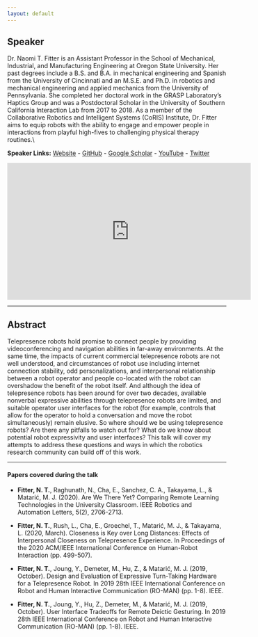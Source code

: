 ```yaml
---
layout: default
---
```

## Speaker
Dr. Naomi T. Fitter is an Assistant Professor in the School of Mechanical, Industrial, and Manufacturing Engineering at Oregon State University. Her past degrees include a B.S. and B.A. in mechanical engineering and Spanish from the University of Cincinnati and an M.S.E. and Ph.D. in robotics and mechanical engineering and applied mechanics from the University of Pennsylvania. She completed her doctoral work in the GRASP Laboratory’s Haptics Group and was a Postdoctoral Scholar in the University of Southern California Interaction Lab from 2017 to 2018. As a member of the Collaborative Robotics and Intelligent Systems (CoRIS) Institute, Dr. Fitter aims to equip robots with the ability to engage and empower people in interactions from playful high-fives to challenging physical therapy routines.\\

**Speaker Links:** [Website](https://naomifitter.com) - [GitHub](https://github.com/nfitter) - [Google Scholar](https://scholar.google.com/citations?user=ip9xnysAAAAJ&hl=e) - [YouTube](https://www.youtube.com/channel/UC0QKgP6sMUp6rXLn9VawRlw) - [Twitter](https://twitter.com/naomi_fitter)


<iframe width="560" height="315" src="https://www.youtube.com/embed/XZwmsfEoUsQ" frameborder="0" allow="accelerometer; autoplay; clipboard-write; encrypted-media; gyroscope; picture-in-picture" allowfullscreen></iframe>


---

## Abstract
Telepresence robots hold promise to connect people by providing videoconferencing and navigation abilities in far-away environments. At the same time, the impacts of current commercial telepresence robots are not well understood, and circumstances of robot use including internet connection stability, odd personalizations, and interpersonal relationship between a robot operator and people co-located with the robot can overshadow the benefit of the robot itself. And although the idea of telepresence robots has been around for over two decades, available nonverbal expressive abilities through telepresence robots are limited, and suitable operator user interfaces for the robot (for example, controls that allow for the operator to hold a conversation and move the robot simultaneously) remain elusive. So where should we be using telepresence robots? Are there any pitfalls to watch out for? What do we know about potential robot expressivity and user interfaces? This talk will cover my attempts to address these questions and ways in which the robotics research community can build off of this work.


---

#### Papers covered during the talk
* **Fitter, N. T.**, Raghunath, N., Cha, E., Sanchez, C. A., Takayama, L., & Matarić, M. J. (2020). Are We There Yet? Comparing Remote Learning Technologies in the University Classroom. IEEE Robotics and Automation Letters, 5(2), 2706-2713.

* **Fitter, N. T.**, Rush, L., Cha, E., Groechel, T., Matarić, M. J., & Takayama, L. (2020, March). Closeness is Key over Long Distances: Effects of Interpersonal Closeness on Telepresence Experience. In Proceedings of the 2020 ACM/IEEE International Conference on Human-Robot Interaction (pp. 499-507).

* **Fitter, N. T.**, Joung, Y., Demeter, M., Hu, Z., & Matarić, M. J. (2019, October). Design and Evaluation of Expressive Turn-Taking Hardware for a Telepresence Robot. In 2019 28th IEEE International Conference on Robot and Human Interactive Communication (RO-MAN) (pp. 1-8). IEEE.

* **Fitter, N. T.**, Joung, Y., Hu, Z., Demeter, M., & Matarić, M. J. (2019, October). User Interface Tradeoffs for Remote Deictic Gesturing. In 2019 28th IEEE International Conference on Robot and Human Interactive Communication (RO-MAN) (pp. 1-8). IEEE.





